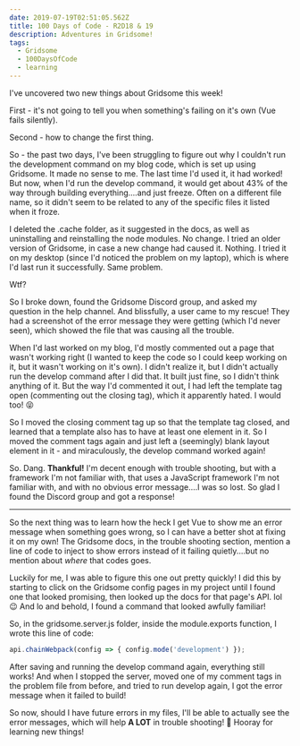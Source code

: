 ```yaml
---
date: 2019-07-19T02:51:05.562Z
title: 100 Days of Code - R2D18 & 19
description: Adventures in Gridsome!
tags:
  - Gridsome
  - 100DaysOfCode
  - learning
---
```

I've uncovered two new things about Gridsome this week!

First - it's not going to tell you when something's failing on it's own (Vue fails silently). 

Second - how to change the first thing.

So - the past two days, I've been struggling to figure out why I couldn't run the development command on my blog code, which is set up using Gridsome. It made no sense to me. The last time I'd used it, it had worked! But now, when I'd run the develop command, it would get about 43% of the way through building everything....and just freeze. Often on a different file name, so it didn't seem to be related to any of the specific files it listed when it froze. 

I deleted the .cache folder, as it suggested in the docs, as well as uninstalling and reinstalling the node modules. No change. I tried an older version of Gridsome, in case a new change had caused it. Nothing. I tried it on my desktop (since I'd noticed the problem on my laptop), which is where I'd last run it successfully. Same problem. 

Wtf? 

So I broke down, found the Gridsome Discord group, and asked my question in the help channel. And blissfully, a user came to my rescue! They had a screenshot of the error message they were getting (which I'd never seen), which showed the file that was causing all the trouble.

When I'd last worked on my blog, I'd mostly commented out a page that wasn't working right (I wanted to keep the code so I could keep working on it, but it wasn't working on it's own). I didn't realize it, but I didn't actually run the develop command after I did that. It built just fine, so I didn't think anything of it. But the way I'd commented it out, I had left the template tag open (commenting out the closing tag), which it apparently hated. I would too! 😝 

So I moved the closing comment tag up so that the template tag closed, and learned that a template also has to have at least one element in it. So I moved the comment tags again and just left a (seemingly) blank layout element in it - and miraculously, the develop command worked again!

So. Dang. **Thankful!** I'm decent enough with trouble shooting, but with a framework I'm not familiar with, that uses a JavaScript framework I'm not familiar with, and with no obvious error message....I was so lost. So glad I found the Discord group and got a response! 

<hr>

So the next thing was to learn how the heck I get Vue to show me an error message when something goes wrong, so I can have a better shot at fixing it on my own! The Gridsome docs, in the trouble shooting section, mention a line of code to inject to show errors instead of it failing quietly....but no mention about _where_ that codes goes. 

Luckily for me, I was able to figure this one out pretty quickly! I did this by starting to click on the Gridsome config pages in my project until I found one that looked promising, then looked up the docs for that page's API. lol 😉 And lo and behold, I found a command that looked awfully familiar!

So, in the gridsome.server.js folder, inside the module.exports function, I wrote this line of code: 

``` js
api.chainWebpack(config => { config.mode('development') });
```

After saving and running the develop command again, everything still works! And when I stopped the server, moved one of my comment tags in the problem file from before, and tried to run develop again, I got the error message when it failed to build! 

So now, should I have future errors in my files, I'll be able to actually see the error messages, which will help **A LOT** in trouble shooting! 🙌 Hooray for learning new things!
